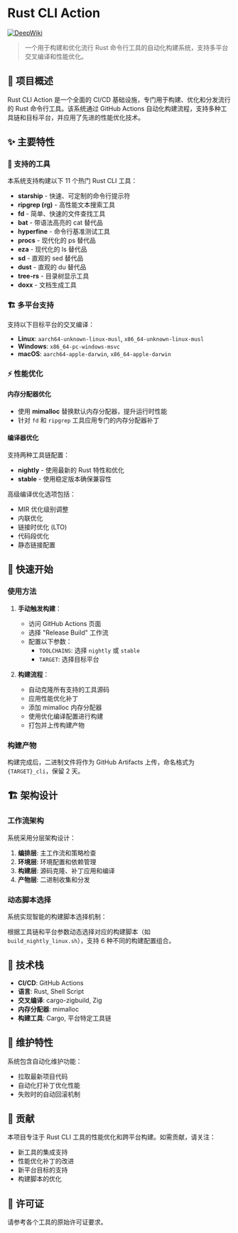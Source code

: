 # Rust CLI Action

[![DeepWiki](https://deepwiki.com/badge.svg)](https://deepwiki.com/reigadegr/rust_cli_action)

> 一个用于构建和优化流行 Rust 命令行工具的自动化构建系统，支持多平台交叉编译和性能优化。

## 🚀 项目概述

Rust CLI Action 是一个全面的 CI/CD 基础设施，专门用于构建、优化和分发流行的 Rust 命令行工具。该系统通过 GitHub Actions 自动化构建流程，支持多种工具链和目标平台，并应用了先进的性能优化技术。

## ✨ 主要特性

### 🔧 支持的工具

本系统支持构建以下 11 个热门 Rust CLI 工具：

- **starship** - 快速、可定制的命令行提示符
- **ripgrep (rg)** - 高性能文本搜索工具
- **fd** - 简单、快速的文件查找工具
- **bat** - 带语法高亮的 cat 替代品
- **hyperfine** - 命令行基准测试工具
- **procs** - 现代化的 ps 替代品
- **eza** - 现代化的 ls 替代品
- **sd** - 直观的 sed 替代品
- **dust** - 直观的 du 替代品
- **tree-rs** - 目录树显示工具
- **doxx** - 文档生成工具

### 🏗️ 多平台支持

支持以下目标平台的交叉编译：

- **Linux**: `aarch64-unknown-linux-musl`, `x86_64-unknown-linux-musl`
- **Windows**: `x86_64-pc-windows-msvc`
- **macOS**: `aarch64-apple-darwin`, `x86_64-apple-darwin`

### ⚡ 性能优化

#### 内存分配器优化
- 使用 **mimalloc** 替换默认内存分配器，提升运行时性能
- 针对 `fd` 和 `ripgrep` 工具应用专门的内存分配器补丁

#### 编译器优化
支持两种工具链配置：
- **nightly** - 使用最新的 Rust 特性和优化
- **stable** - 使用稳定版本确保兼容性

高级编译优化选项包括：
- MIR 优化级别调整
- 内联优化
- 链接时优化 (LTO)
- 代码段优化
- 静态链接配置

## 🚀 快速开始

### 使用方法

1. **手动触发构建**：
   - 访问 GitHub Actions 页面
   - 选择 "Release Build" 工作流
   - 配置以下参数：
     - `TOOLCHAINS`: 选择 `nightly` 或 `stable`
     - `TARGET`: 选择目标平台

2. **构建流程**：
   - 自动克隆所有支持的工具源码
   - 应用性能优化补丁
   - 添加 mimalloc 内存分配器
   - 使用优化编译配置进行构建
   - 打包并上传构建产物

### 构建产物

构建完成后，二进制文件将作为 GitHub Artifacts 上传，命名格式为 `{TARGET}_cli`，保留 2 天。

## 🏗️ 架构设计

### 工作流架构

系统采用分层架构设计：

1. **编排层**: 主工作流和策略检查
2. **环境层**: 环境配置和依赖管理
3. **构建层**: 源码克隆、补丁应用和编译
4. **产物层**: 二进制收集和分发

### 动态脚本选择

系统实现智能的构建脚本选择机制：

根据工具链和平台参数动态选择对应的构建脚本（如 `build_nightly_linux.sh`），支持 6 种不同的构建配置组合。

## 🔧 技术栈

- **CI/CD**: GitHub Actions
- **语言**: Rust, Shell Script
- **交叉编译**: cargo-zigbuild, Zig
- **内存分配器**: mimalloc
- **构建工具**: Cargo, 平台特定工具链

## 📝 维护特性

系统包含自动化维护功能：
- 拉取最新项目代码
- 自动化打补丁优化性能
- 失败时的自动回滚机制

## 🤝 贡献

本项目专注于 Rust CLI 工具的性能优化和跨平台构建。如需贡献，请关注：

- 新工具的集成支持
- 性能优化补丁的改进
- 新平台目标的支持
- 构建脚本的优化

## 📄 许可证

请参考各个工具的原始许可证要求。
